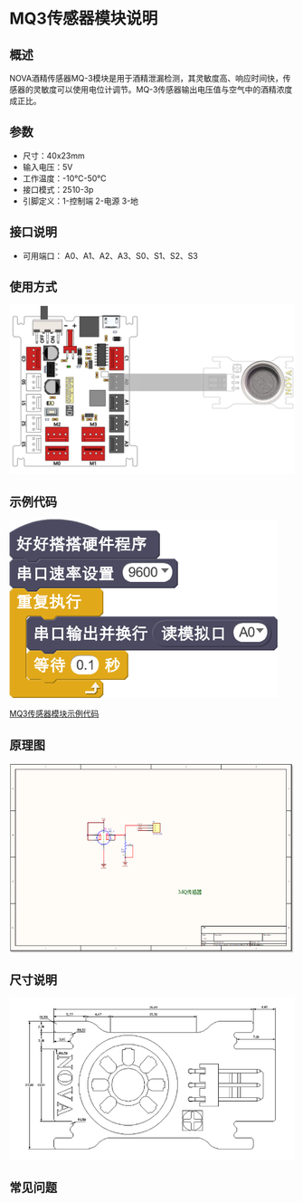 # MQ3传感器模块说明

## 概述
NOVA酒精传感器MQ-3模块是用于酒精泄漏检测，其灵敏度高、响应时间快，传感器的灵敏度可以使用电位计调节。MQ-3传感器输出电压值与空气中的酒精浓度成正比。

## 参数
- 尺寸：40x23mm
- 输入电压：5V
- 工作温度：-10℃-50℃
- 接口模式：2510-3p
- 引脚定义：1-控制端 2-电源 3-地

## 接口说明
- 可用端口： A0、A1、A2、A3、S0、S1、S2、S3

## 使用方式
![](./images/11.png)

## 示例代码
![](./images/12.png)

[MQ3传感器模块示例代码](http://www.haohaodada.com/show.php?id=947448)

## 原理图
![](./images/84.png)

## 尺寸说明
![](./images/85.png)

## 常见问题
